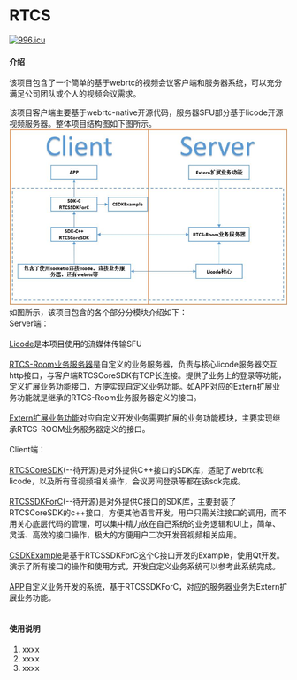 # RTCS
[![996.icu](https://img.shields.io/badge/link-996.icu-red.svg)](https://996.icu)
#### 介绍
该项目包含了一个简单的基于webrtc的视频会议客户端和服务器系统，可以充分满足公司团队或个人的视频会议需求。

该项目客户端主要基于webrtc-native开源代码，服务器SFU部分基于licode开源视频服务器。整体项目结构图如下图所示。
![项目结构图](doc/项目结构图.jpg)
如图所示，该项目包含的各个部分分模块介绍如下：<br>
Server端：<br>
<br>
[Licode](https://github.com/lynckia/licode)是本项目使用的流媒体传输SFU<br>
<br>
[RTCS-Room业务服务器](https://github.com/jerremyfly/RTCS/tree/master/rtcs-room)是自定义的业务服务器，负责与核心licode服务器交互http接口，与客户端RTCSCoreSDK有TCP长连接。提供了业务上的登录等功能，定义扩展业务功能接口，方便实现自定义业务功能。如APP对应的Extern扩展业务功能就是继承的RTCS-Room业务服务器定义的接口。<br>
<br>
[Extern扩展业务功能]()对应自定义开发业务需要扩展的业务功能模块，主要实现继承RTCS-ROOM业务服务器定义的接口。<br>
<br>
Client端：<br>
<br>
[RTCSCoreSDK]()(--待开源)是对外提供C++接口的SDK库，适配了webrtc和licode，以及所有音视频相关操作，会议房间登录等都在该sdk完成。<br>
<br>
[RTCSSDKForC]()(--待开源)是对外提供C接口的SDK库，主要封装了RTCSCoreSDK的c++接口，方便其他语言开发。用户只需关注接口的调用，而不用关心底层代码的管理，可以集中精力放在自己系统的业务逻辑和UI上，简单、灵活、高效的接口操作，极大的方便用户二次开发音视频相关应用。<br>
<br>
[CSDKExample](https://github.com/jerremyfly/RTCS/tree/master/sample/CSDKExample)是基于RTCSSDKForC这个C接口开发的Example，使用Qt开发。演示了所有接口的操作和使用方式，开发自定义业务系统可以参考此系统完成。<br>
<br>
[APP]()自定义业务开发的系统，基于RTCSSDKForC，对应的服务器业务为Extern扩展业务功能。<br>
<br>

#### 使用说明

1. xxxx
2. xxxx
3. xxxx





